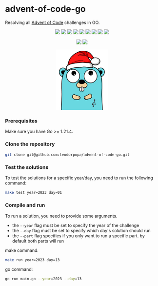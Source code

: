 # advent-of-code-go

Resolving all [Advent of Code](https://adventofcode.com/) challenges in GO.

<div align="center">

![](https://img.shields.io/badge/2015-14_days-blue)
![](https://img.shields.io/badge/2016-0_days-red)
![](https://img.shields.io/badge/2017-0_days-red)
![](https://img.shields.io/badge/2018-0_days-red)
![](https://img.shields.io/badge/2019-0_days-red)
![](https://img.shields.io/badge/2020-0_days-red)
![](https://img.shields.io/badge/2021-0_days-red)
![](https://img.shields.io/badge/2022-0_days-red)
![](https://img.shields.io/badge/2023-14_days-blue)


![](https://img.shields.io/badge/stars%20⭐-56-yellow) 
![](https://img.shields.io/badge/days%20completed-28-green)

<img src="./assets/gopher.png" width="170" />

</div>

### Prerequisites

Make sure you have Go >= 1.21.4.

### Clone the repository

```sh
git clone git@github.com:teodorpopa/advent-of-code-go.git
```

### Test the solutions

To test the solutions for a specific year/day, you need to run the following command:

```sh
make test year=2023 day=01
```


### Compile and run

To run a solution, you need to provide some arguments.
* the `--year` flag must be set to specify the year of the challenge
* the `--day` flag must be set to specify which day's solution should run
* the `--part` flag specifies if you only want to run a specific part. by default both parts will run

make command:

```sh
make run year=2023 day=13
```

go command:

```sh
go run main.go --year=2023 --day=13
```